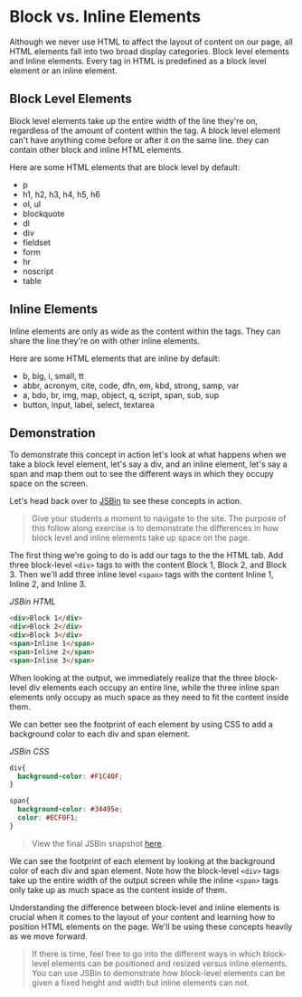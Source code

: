 # Block vs. Inline Elements

Although we never use HTML to affect the layout of content on our page, all HTML elements fall into two broad display categories. Block level elements and Inline elements. Every tag in HTML is predefined as a block level element or an inline element.

## Block Level Elements
Block level elements take up the entire width of the line they're on, regardless of the amount of content within the tag. A block level element can't have anything come before or after it on the same line. they can contain other block and inline HTML elements.

Here are some HTML elements that are block level by default:
  * p
  * h1, h2, h3, h4, h5, h6
  * ol, ul
  * blockquote
  * dl
  * div
  * fieldset
  * form
  * hr
  * noscript
  * table

## Inline Elements
Inline elements are only as wide as the content within the tags. They can share the line they're on with other inline elements.

Here are some HTML elements that are inline by default:
  * b, big, i, small, tt
  * abbr, acronym, cite, code, dfn, em, kbd, strong, samp, var
  * a, bdo, br, img, map, object, q, script, span, sub, sup
  * button, input, label, select, textarea

## Demonstration
To demonstrate this concept in action let's look at what happens when we take a block level element, let's say a div, and an inline element, let's say a span and map them out to see the different ways in which they occupy space on the screen.

Let's head back over to [JSBin](http://jsbin.com/ "JSBin") to see these concepts in action.

>Give your students a moment to navigate to the site. The purpose of this follow along exercise is to demonstrate the differences in how block level and inline elements take up space on the page.

The first thing we're going to do is add our tags to the the HTML tab. Add three block-level `<div>` tags to with the content Block 1, Block 2, and Block 3. Then we'll add three inline level `<span>` tags with the content Inline 1, Inline 2, and Inline 3.

*JSBin HTML*
```HTML
<div>Block 1</div>
<div>Block 2</div>
<div>Block 3</div>
<span>Inline 1</span>
<span>Inline 2</span>
<span>Inline 3</span>
```

When looking at the output, we immediately realize that the three block-level div elements each occupy an entire line, while the three inline span elements only occupy as much space as they need to fit the content inside them.

We can better see the footprint of each element by using CSS to add a background color to each div and span element.

*JSBin CSS*
```CSS
div{
  background-color: #F1C40F;
}

span{
  background-color: #34495e;
  color: #ECF0F1;
}
```

>View the final JSBin snapshot [here](http://jsbin.com/cosozu/11/edit?html,css,output "Final JSBin Snapshot").

We can see the footprint of each element by looking at the background color of each div and span element. Note how the block-level `<div>` tags take up the entire width of the output screen while the inline `<span>` tags only take up as much space as the content inside of them.

Understanding the difference between block-level and inline elements is crucial when it comes to the layout of your content and learning how to position HTML elements on the page. We'll be using these concepts heavily as we move forward.

>If there is time, feel free to go into the different ways in which block-level elements can be positioned and resized versus inline elements. You can use JSBin to demonstrate how block-level elements can be given a fixed height and width but inline elements can not.


